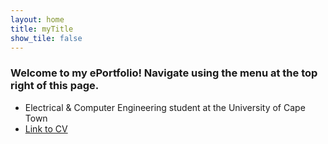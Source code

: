 ```yaml
---
layout: home
title: myTitle
show_tile: false
---
```


### Welcome to my ePortfolio! Navigate using the menu at the top right of this page.

- Electrical & Computer Engineering student at the University of Cape Town
- [Link to CV](assets/CV.pdf)

<embed src="/assets/profile.jpg" width="20%">
